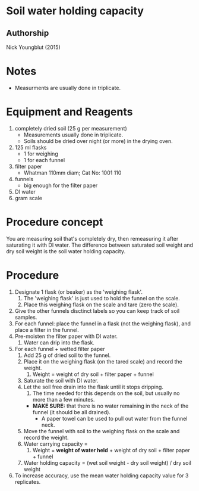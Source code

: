 Soil water holding capacity
===========================

## Authorship 

Nick Youngblut (2015)


# Notes

* Measurments are usually done in triplicate.


# Equipment and Reagents

1. completely dried soil (25 g per measurement)
	* Measurements usually done in triplicate.
	* Soils should be dried over night (or more) in the drying oven.
1. 125 ml flasks 
	* 1 for weighing
	* 1 for each funnel   
1. filter paper
	* Whatman 110mm diam; Cat No: 1001 110
1. funnels 
	* big enough for the filter paper
1. DI water
1. gram scale


# Procedure concept

You are measuring soil that's completely dry, then remeasuring it after saturating it
with DI water. The difference between saturated soil weight and dry soil weight
is the soil water holding capacity.


# Procedure 

1. Designate 1 flask (or beaker) as the 'weighing flask'.
	1. The 'weighing flask' is just used to hold the funnel on the scale.
	1. Place this weighing flask on the scale and tare (zero the scale).
1. Give the other funnels disctinct labels so you can keep track of soil samples.
1. For each funnel: place the funnel in a flask (not the weighing flask), and place a 
filter in the funnel.
1. Pre-moisten the filter paper with DI water.
	1. Water can drip into the flask.
1. For each funnel + wetted filter paper
	1. Add 25 g of dried soil to the funnel.
	1. Place it on the weighing flask (on the tared scale) and record the weight.
		1. Weight = weight of dry soil + filter paper + funnel
	1. Saturate the soil with DI water.
	1. Let the soil free drain into the flask until it stops dripping.
		1. The time needed for this depends on the soil, but usually no more than a few minutes.
		* __MAKE SURE:__ that there is no water remaining in the neck of the funnel 
		(it should be all drained).
			* A paper towel can be used to pull out water from the funnel neck.
	1. Move the funnel with soil to the weighing flask on the scale and record the weight.
	1. Water carrying capacity = 
		1. Weight = __weight of water held__ + weight of dry soil + filter paper + funnel
	1. Water holding capacity = (wet soil weight - dry soil weight) / dry soil weight
1. To increase accuracy, use the mean water holding capacity value for 3 replicates.

